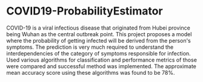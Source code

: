 # COVID19-ProbabilityEstimator
COVID-19 is a viral infectious disease that originated from Hubei province being Wuhan as the central outbreak point.
This project proposes a model where the probability of getting infected will be derived from the person's symptoms.
The prediction is very much required to understand the interdependencies of the category of symptoms responsible for infection.
Used various algorithms for classification and performance metrics of those were compared and successful method was implemented.
The approximate mean accuracy score using these algorithms was found to be 78%.
